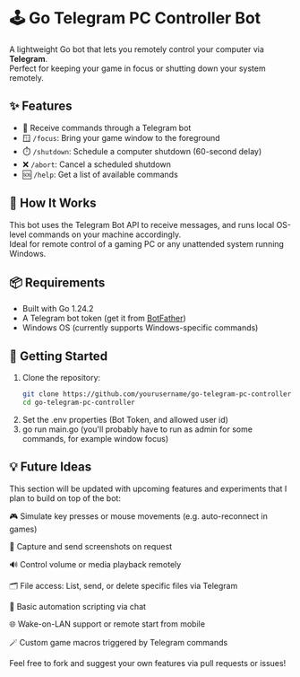 # 🕹️ Go Telegram PC Controller Bot

A lightweight Go bot that lets you remotely control your computer via **Telegram**.  
Perfect for keeping your game in focus or shutting down your system remotely.

## ✨ Features

- 📩 Receive commands through a Telegram bot
- 🪟 `/focus`: Bring your game window to the foreground
- ⏱️ `/shutdown`: Schedule a computer shutdown (60-second delay)
- ❌ `/abort`: Cancel a scheduled shutdown
- 🆘 `/help`: Get a list of available commands

## 🧠 How It Works

This bot uses the Telegram Bot API to receive messages, and runs local OS-level commands on your machine accordingly.  
Ideal for remote control of a gaming PC or any unattended system running Windows.

## 📦 Requirements

- Built with Go 1.24.2
- A Telegram bot token (get it from [BotFather](https://t.me/BotFather))
- Windows OS (currently supports Windows-specific commands)

## 🚀 Getting Started

1. Clone the repository:
   ```bash
   git clone https://github.com/yourusername/go-telegram-pc-controller.git
   cd go-telegram-pc-controller

2. Set the .env properties (Bot Token, and allowed user id)
3. go run main.go (you'll probably have to run as admin for some commands, for example window focus)

## 💡 Future Ideas
This section will be updated with upcoming features and experiments that I plan to build on top of the bot:

🎮 Simulate key presses or mouse movements (e.g. auto-reconnect in games)

📸 Capture and send screenshots on request

🔊 Control volume or media playback remotely

🗂️ File access: List, send, or delete specific files via Telegram

🧠 Basic automation scripting via chat

🌐 Wake-on-LAN support or remote start from mobile

🪄 Custom game macros triggered by Telegram commands

Feel free to fork and suggest your own features via pull requests or issues!
